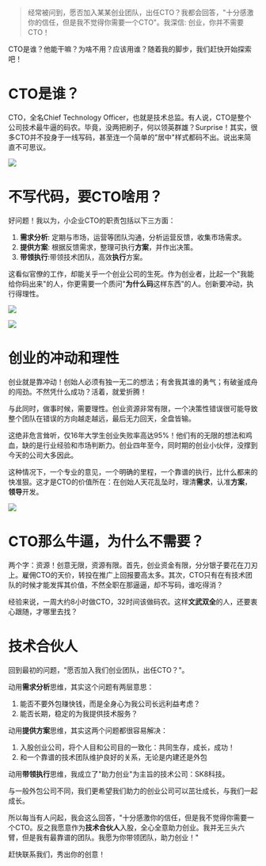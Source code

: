> 经常被问到，愿否加入某某创业团队，出任CTO？我都会回答，"十分感激你的信任，但是我不觉得你需要一个CTO"。我深信: 创业，你并不需要CTO！

CTO是谁？他能干嘛？为啥不用？应该用谁？随着我的脚步，我们赶快开始探索吧！

# CTO是谁？

CTO，全名Chief Technology Officer，也就是技术总监。有人说，CTO是整个公司技术最牛逼的码农。毕竟，没两把刷子，何以领英群雄？Surprise！其实，很多CTO并不投身于一线写码，甚至连一个简单的"居中"样式都码不出。说出来简直不可思议。

![](https://media.giphy.com/media/BoOn12BXBt5ja/giphy.gif)

# 不写代码，要CTO啥用？

好问题！我以为，小企业CTO的职责包括以下三方面：

1. **需求分析**: 定期与市场，运营等团队沟通，分析运营反馈，收集市场需求。
1. **提供方案**: 根据反馈需求，整理可执行**方案**，并作出决策。
1. **带领执行**:带领技术团队，高效**执行**方案。

这看似官僚的工作，却能关乎一个创业公司的生死。作为创业者，比起一个"我能给你码出来"的人，你更需要一个质问"**为什么码**这样东西"的人。创新要冲动，执行得理性。

![](https://media.giphy.com/media/xzr5ZcFriO2PK/giphy.gif)

![](https://media.giphy.com/media/wbSKCn9aeji3S/giphy.gif)

# 创业的冲动和理性

创业就是靠冲动！创始人必须有独一无二的想法；有舍我其谁的勇气；有破釜成舟的闯劲。不然凭什么成功？活着，就爱折腾！

与此同时，做事时候，需要理性。创业资源非常有限，一个决策性错误很可能导致整个团队在错误的方向越走越远，最后无力回天，全盘皆输。

这绝非危言耸听，仅16年大学生创业失败率高达95%！他们有的无限的想法和鸡血，缺的是行业经验和市场判断力。创业四年至今，同时期的创业小伙伴，没撑到今天的公司大多因此。

这种情况下，一个专业的意见，一个明确的里程，一个靠谱的执行，比什么都来的快准狠。这才是CTO的价值所在：在创始人天花乱坠时，理清**需求**，认准**方案**，**领导**开发。

![](https://media.giphy.com/media/wbSKCn9aeji3S/giphy.gif)

# CTO那么牛逼，为什么不需要？

两个字：资源！创意无限，资源有限。首先，创业资金有限，分分银子要花在刀刃上。雇佣CTO的天价，转投在推广上回报要高太多。其次，CTO只有在有技术团队的时候才能发挥其价值，不然全职在那逼逼，却不写码，谁吃得消？

经验来说，一周大约8小时做CTO，32时间该做码农。这样**文武双全**的人，还要衷心跟随，才哪里去找？

# 技术合伙人

回到最初的问题，"愿否加入我们创业团队，出任CTO？"。

动用**需求分析**思维，其实这个问题有两层意思：

1. 能否不要外包赚快钱，而是全身心为我公司长远利益考虑？
1. 能否长期，稳定的为我提供技术服务？

动用**提供方案**思维，其实这两个问题都很容易解决：

1. 入股创业公司，将个人目和公司目的一致化：共同生存，成长，成功！
1. 和一个靠谱的技术团队维护良好的关系，无论是内建还是外包

动用**带领执行**思维，我成立了"助力创业"为主旨的技术公司：SK8科技。

与一般外包公司不同，我们更希望我们助力的创业公司可以茁壮成长，与我们一起成长。

所以每当有人问起，我会这么回答，"十分感激你的信任，但是我不觉得你需要一个CTO。反之我愿意作为**技术合伙人**入股，全心全意助力创业。我并无三头六臂，但是我有最靠谱的团队。我愿为你带领团队，助力创业！"

赶快联系我们，秀出你的创意！

